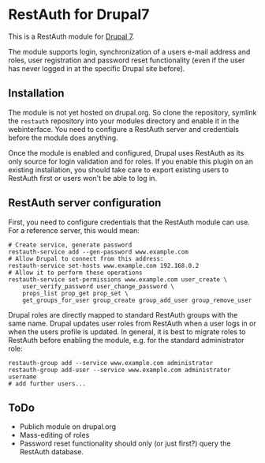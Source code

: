 RestAuth for Drupal7
====================

This is a RestAuth module for [Drupal 7](https://www.drupal.org/).

The module supports login, synchronization of a users e-mail address and roles,
user registration and password reset functionality (even if the user has never
logged in at the specific Drupal site before).

Installation
------------

The module is not yet hosted on drupal.org. So clone the repository, symlink
the ``restauth`` repository into your modules directory and enable it in the
webinterface. You need to configure a RestAuth server and credentials before
the module does anything.

Once the module is enabled and configured, Drupal uses RestAuth as its only
source for login validation and for roles. If you enable this plugin on an
existing installation, you should take care to export existing users to
RestAuth first or users won't be able to log in.

RestAuth server configuration
-----------------------------

First, you need to configure credentials that the RestAuth module can use. For
a reference server, this would mean:

    # Create service, generate password
    restauth-service add --gen-password www.example.com
    # Allow Drupal to connect from this address:
    restauth-service set-hosts www.example.com 192.168.0.2
    # Allow it to perform these operations
    restauth-service set-permissions www.example.com user_create \
        user_verify_password user_change_password \
        props_list prop_get prop_set \
        get_groups_for_user group_create group_add_user group_remove_user

Drupal roles are directly mapped to standard RestAuth groups with the same
name. Drupal updates user roles from RestAuth when a user logs in or when the
users profile is updated. In general, it is best to migrate roles to RestAuth
before enabling the module, e.g. for the standard administrator role:

    restauth-group add --service www.example.com administrator
    restauth-group add-user --service www.example.com administrator username
    # add further users...

ToDo
----

* Publich module on drupal.org
* Mass-editing of roles
* Password reset functionality should only (or just first?) query the RestAuth
  database.


